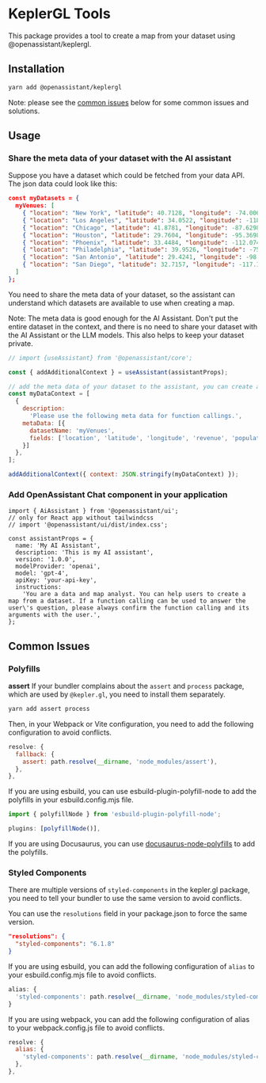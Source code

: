 # KeplerGL Tools

This package provides a tool to create a map from your dataset using @openassistant/keplergl.

## Installation

```bash
yarn add @openassistant/keplergl
```

Note: please see the [common issues](#common-issues) below for some common issues and solutions.

## Usage

### Share the meta data of your dataset with the AI assistant

Suppose you have a dataset which could be fetched from your data API. The json data could look like this:

```json
const myDatasets = {
  myVenues: [
    { "location": "New York", "latitude": 40.7128, "longitude": -74.0060, "revenue": 12500000, "population": 8400000 },
    { "location": "Los Angeles", "latitude": 34.0522, "longitude": -118.2437, "revenue": 9800000, "population": 3900000 },
    { "location": "Chicago", "latitude": 41.8781, "longitude": -87.6298, "revenue": 7200000, "population": 2700000 },
    { "location": "Houston", "latitude": 29.7604, "longitude": -95.3698, "revenue": 6800000, "population": 2300000 },
    { "location": "Phoenix", "latitude": 33.4484, "longitude": -112.0740, "revenue": 5400000, "population": 1600000 },
    { "location": "Philadelphia", "latitude": 39.9526, "longitude": -75.1652, "revenue": 5900000, "population": 1580000 },
    { "location": "San Antonio", "latitude": 29.4241, "longitude": -98.4936, "revenue": 4800000, "population": 1540000 },
    { "location": "San Diego", "latitude": 32.7157, "longitude": -117.1611, "revenue": 5200000, "population": 1420000 }
  ]
};
```

You need to share the meta data of your dataset, so the assistant can understand which datasets are available to use when creating a map.

Note: The meta data is good enough for the AI Assistant. Don't put the entire dataset in the context, and there is no need to share your dataset with the AI Assistant or the LLM models. This also helps to keep your dataset private.

```js
// import {useAssistant} from '@openassistant/core';

const { addAdditionalContext } = useAssistant(assistantProps);

// add the meta data of your dataset to the assistant, you can create a function to get the meta data from your database
const myDataContext = [
  {
    description:
      'Please use the following meta data for function callings.',
    metaData: [{
      datasetName: 'myVenues',
      fields: ['location', 'latitude', 'longitude', 'revenue', 'population'],
    }]
  },
];

addAdditionalContext({ context: JSON.stringify(myDataContext) });
```

### Add OpenAssistant Chat component in your application

```tsx
import { AiAssistant } from '@openassistant/ui';
// only for React app without tailwindcss
// import '@openassistant/ui/dist/index.css';

const assistantProps = {
  name: 'My AI Assistant',
  description: 'This is my AI assistant',
  version: '1.0.0',
  modelProvider: 'openai',
  model: 'gpt-4',
  apiKey: 'your-api-key',
  instructions:
    'You are a data and map analyst. You can help users to create a map from a dataset. If a function calling can be used to answer the user\'s question, please always confirm the function calling and its arguments with the user.',
};
```

## Common Issues

### Polyfills

**assert**
If your bundler complains about the `assert` and `process` package, which are used by `@kepler.gl`, you need to install them separately. 

```bash
yarn add assert process
```

Then, in your Webpack or Vite configuration, you need to add the following configuration to avoid conflicts.

```js
resolve: {
  fallback: {
    assert: path.resolve(__dirname, 'node_modules/assert'),
  },
},
```

If you are using esbuild, you can use esbuild-plugin-polyfill-node to add the polyfills in your esbuild.config.mjs file.

```js
import { polyfillNode } from 'esbuild-plugin-polyfill-node';

plugins: [polyfillNode()],
```

If you are using Docusaurus, you can use [docusaurus-node-polyfills](https://github.com/JayaKrishnaNamburu/docusaurus-node-polyfills) to add the polyfills.


### Styled Components

There are multiple versions of `styled-components` in the kepler.gl package, you need to tell your bundler to use the same version to avoid conflicts.

You can use the `resolutions` field in your package.json to force the same version.

```json
"resolutions": {
  "styled-components": "6.1.8"
}
```

If you are using esbuild, you can add the following configuration of `alias` to your esbuild.config.mjs file to avoid conflicts.

```js
alias: {
  'styled-components': path.resolve(__dirname, 'node_modules/styled-components'),
}
```

If you are using webpack, you can add the following configuration of alias to your webpack.config.js file to avoid conflicts.

```js
resolve: {
  alias: {
    'styled-components': path.resolve(__dirname, 'node_modules/styled-components'),
  },
},
```
